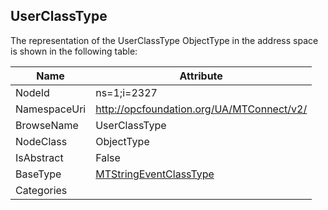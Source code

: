 <!-- objecttype -->
## UserClassType
  
<!-- end of text -->
The representation of the UserClassType ObjectType in the address space is shown in the following table:  

|Name|Attribute|
|---|---|
|NodeId|ns=1;i=2327|
|NamespaceUri|http://opcfoundation.org/UA/MTConnect/v2/|
|BrowseName|UserClassType|
|NodeClass|ObjectType|
|IsAbstract|False|
|BaseType|[MTStringEventClassType](../../ObjectTypes/MTStringEventClassType/readme.md)|
|Categories||

